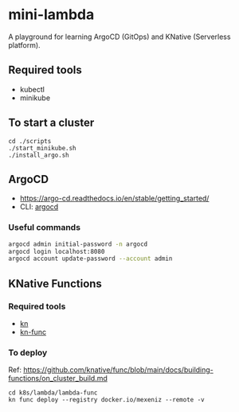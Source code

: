# mini-lambda
A playground for learning ArgoCD (GitOps) and KNative (Serverless platform).

## Required tools
- kubectl
- minikube

## To start a cluster
```
cd ./scripts
./start_minikube.sh
./install_argo.sh
```

## ArgoCD
- https://argo-cd.readthedocs.io/en/stable/getting_started/
- CLI: [argocd](https://argo-cd.readthedocs.io/en/stable/cli_installation/)

### Useful commands

```bash
argocd admin initial-password -n argocd
argocd login localhost:8080
argocd account update-password --account admin
```

## KNative Functions

### Required tools
- [kn](https://knative.dev/docs/client/install-kn)
- [kn-func](https://knative.dev/docs/functions/install-func/)

### To deploy
Ref: https://github.com/knative/func/blob/main/docs/building-functions/on_cluster_build.md
```
cd k8s/lambda/lambda-func
kn func deploy --registry docker.io/mexeniz --remote -v
```